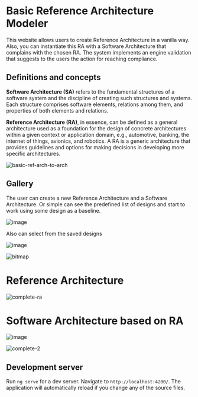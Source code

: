 # Basic Reference Architecture Modeler
This website allows users to create Reference Architecture in a vanilla way. Also, you can instantiate this RA with a Software Architecture that complains with the chosen RA. The system implements an engine validation that suggests to the users the action for reaching compliance.

## Definitions and concepts

**Software Architecture (SA)** refers to the fundamental structures of a software system and the discipline of creating such structures and systems. Each structure comprises software elements, relations among them, and properties of both elements and relations.

**Reference Architecture (RA)**, in essence, can be defined as a general architecture used as a foundation for the design of concrete architectures within a given context or application domain, e.g., automotive, banking, the internet of things, avionics, and robotics.
A RA is a generic architecture that provides guidelines and options for making decisions in developing more specific architectures.

![basic-ref-arch-to-arch](https://user-images.githubusercontent.com/37028825/195923736-e03c2c08-2df3-4ca4-b780-59489f414f66.png)


## Gallery
The user can create a new Reference Architecture and a Software Architecture.
Or simple can see the predefined list of designs and start to work using some design as a baseline.

![image](https://user-images.githubusercontent.com/37028825/195920407-5d8648cf-2335-4de5-b6c7-610618601dec.png)

Also can select from the saved designs

![image](https://user-images.githubusercontent.com/37028825/195921001-e3f4aab8-30a7-4529-9fec-9dcbea756d70.png)

![bitmap](https://user-images.githubusercontent.com/37028825/195922730-0f6d3c91-2a83-4230-9c76-53d8d9c45650.png)


# Reference Architecture

![complete-ra](https://user-images.githubusercontent.com/37028825/194947200-ece4fcaf-00c3-4fc3-9657-bde31194ec5e.png)


# Software Architecture based on RA

![image](https://user-images.githubusercontent.com/37028825/195922933-e1311ec5-56ae-43cb-81b0-15260c518071.png)

![complete-2](https://user-images.githubusercontent.com/37028825/194946926-c473ce1e-f66c-43a5-9c0d-4be31c594303.png)

## Development server

Run `ng serve` for a dev server. Navigate to `http://localhost:4200/`. The application will automatically reload if you change any of the source files.
